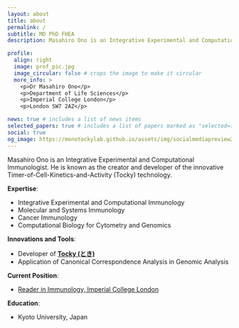 ```yaml
---
layout: about
title: about
permalink: /
subtitle: MD PhD FHEA
description: Masahiro Ono is an Integrative Experimental and Computational Immunologist. He is known as the creator and developer of the innovative Timer-of-Cell-Kinetics-and-Activity (Tocky) technology. 

profile:
  align: right
  image: prof_pic.jpg
  image_circular: false # crops the image to make it circular
  more_info: >
    <p>Dr Masahiro Ono</p>
    <p>Department of Life Sciences</p>
    <p>Imperial College London</p>
    <p>London SW7 2AZ</p>

news: true # includes a list of news items
selected_papers: true # includes a list of papers marked as "selected={true}"
social: true
og_image: https://monotockylab.github.io/assets/img/socialmediapreview2.png
---
```


Masahiro Ono is an Integrative Experimental and Computational Immunologist. He is known as the creator and developer of the innovative Timer-of-Cell-Kinetics-and-Activity (Tocky) technology. 

**Expertise**:

- Integrative Experimental and Computational Immunology
- Molecular and Systems Immunology
- Cancer Immunology
- Computational Biology for Cytometry and Genomics

**Innovations and Tools**:

- Developer of **[Tocky (とき)](https://bit.ly/3wvqUsx)**
- Application of Canonical Correspondence Analysis in Genomic Analysis

**Current Position**:

- [Reader in Immunology, Imperial College London](https://www.imperial.ac.uk/people/m.ono)

**Education**:

- Kyoto University, Japan
